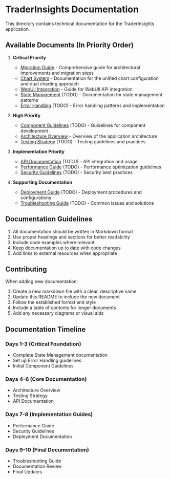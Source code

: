 # TraderInsights Documentation

This directory contains technical documentation for the TraderInsights application.

## Available Documents (In Priority Order)

1. **Critical Priority**

   - [Migration Guide](./MIGRATION.md) - Comprehensive guide for architectural improvements and migration steps
   - [Chart System](./CHART_SYSTEM.md) - Documentation for the unified chart configuration and dual charting approach
   - [WebUll Integration](./WEBULL_INTEGRATION.md) - Guide for WebUll API integration
   - [State Management](./STATE_MANAGEMENT.md) (TODO) - Documentation for state management patterns
   - [Error Handling](./ERROR_HANDLING.md) (TODO) - Error handling patterns and implementation

2. **High Priority**

   - [Component Guidelines](./COMPONENT_GUIDELINES.md) (TODO) - Guidelines for component development
   - [Architecture Overview](./ARCHITECTURE.md) - Overview of the application architecture
   - [Testing Strategy](./TESTING.md) (TODO) - Testing guidelines and practices

3. **Implementation Priority**

   - [API Documentation](./API.md) (TODO) - API integration and usage
   - [Performance Guide](./PERFORMANCE.md) (TODO) - Performance optimization guidelines
   - [Security Guidelines](./SECURITY.md) (TODO) - Security best practices

4. **Supporting Documentation**
   - [Deployment Guide](./DEPLOYMENT.md) (TODO) - Deployment procedures and configurations
   - [Troubleshooting Guide](./TROUBLESHOOTING.md) (TODO) - Common issues and solutions

## Documentation Guidelines

1. All documentation should be written in Markdown format
2. Use proper headings and sections for better readability
3. Include code examples where relevant
4. Keep documentation up to date with code changes
5. Add links to external resources when appropriate

## Contributing

When adding new documentation:

1. Create a new markdown file with a clear, descriptive name
2. Update this README to include the new document
3. Follow the established format and style
4. Include a table of contents for longer documents
5. Add any necessary diagrams or visual aids

## Documentation Timeline

### Days 1-3 (Critical Foundation)

- Complete State Management documentation
- Set up Error Handling guidelines
- Initial Component Guidelines

### Days 4-6 (Core Documentation)

- Architecture Overview
- Testing Strategy
- API Documentation

### Days 7-8 (Implementation Guides)

- Performance Guide
- Security Guidelines
- Deployment Documentation

### Days 9-10 (Final Documentation)

- Troubleshooting Guide
- Documentation Review
- Final Updates
